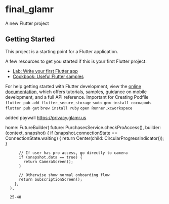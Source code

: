 # final_glamr

A new Flutter project

## Getting Started

This project is a starting point for a Flutter application.

A few resources to get you started if this is your first Flutter project:

- [Lab: Write your first Flutter app](https://docs.flutter.dev/get-started/codelab)
- [Cookbook: Useful Flutter samples](https://docs.flutter.dev/cookbook)

For help getting started with Flutter development, view the
[online documentation](https://docs.flutter.dev/), which offers tutorials,
samples, guidance on mobile development, and a full API reference.
Important for Creating Podfile
```flutter pub add flutter_secure_storage```
```sudo gem install cocoapods```
```flutter pub get```
```brew install ruby```
```open Runner.xcworkspace```

added paywall
https://privacy.glamr.us 





home: FutureBuilder<bool>(
        future: PurchasesService.checkProAccess(),
        builder: (context, snapshot) {
          if (snapshot.connectionState == ConnectionState.waiting) {
            return Center(child: CircularProgressIndicator());
          }
          
          // If user has pro access, go directly to camera
          if (snapshot.data == true) {
            return CameraScreen();
          }
          
          // Otherwise show normal onboarding flow
          return SubscriptionScreen();
        },
      ),

      25-40